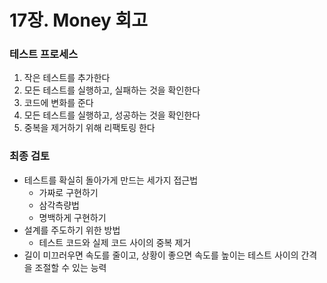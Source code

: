 # 17장. Money 회고



### 테스트 프로세스

1. 작은 테스트를 추가한다
2. 모든 테스트를 실행하고, 실패하는 것을 확인한다
3. 코드에 변화를 준다
4. 모든 테스트를 실행하고, 성공하는 것을 확인한다
5. 중복을 제거하기 위해 리팩토링 한다



### 최종 검토

- 테스트를 확실히 돌아가게 만드는 세가지 접근법
  	- 가짜로 구현하기
  	- 삼각측량법
  	- 명백하게 구현하기
- 설계를 주도하기 위한 방법
  - 테스트 코드와 실제 코드 사이의 중복 제거
- 길이 미끄러우면 속도를 줄이고, 상황이 좋으면 속도를 높이는 테스트 사이의 간격을 조절할 수 있는 능력




